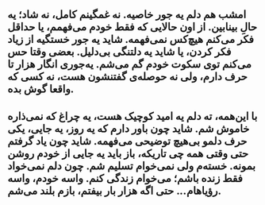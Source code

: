 
امشب هم دلم یه جور خاصیه. نه غمگینم کامل، نه شاد؛ یه حالِ بینابین. از اون حالایی که فقط خودم می‌فهمم، یا حداقل فکر می‌کنم هیچ‌کس نمی‌فهمه. شاید یه جور خستگیه از زیاد فکر کردن، یا شاید یه دلتنگی بی‌دلیل. بعضی وقتا حس می‌کنم توی سکوت خودم گم می‌شم. یه‌جوری انگار هزار تا حرف دارم، ولی نه حوصله‌ی گفتنشون هست، نه کسی که واقعا گوش بده.
---

با این‌همه، ته دلم یه امید کوچیک هست، یه چراغ که نمی‌ذاره خاموش شم. شاید چون باور دارم که یه روز، یه جایی، یکی حرف دلمو بی‌هیچ توضیحی می‌فهمه. شاید چون یاد گرفتم حتی وقتی همه چی تاریکه، باز باید یه جایی از خودم روشن بمونه.
خسته‌م ولی نمی‌خوام تسلیم شم. چون دلم نمی‌خواد فقط زنده باشم؛ می‌خوام زندگی کنم. واسه خودم، واسه رؤیاهام... حتی اگه هزار بار بیفتم، بازم بلند می‌شم.
---
